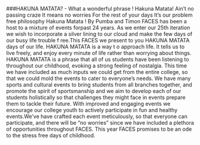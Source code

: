 ###HAKUNA MATATA? -
What a wonderful phrase !
Hakuna Matata! Ain’t no passing craze
It means no worries For the rest of your days It’s our problem free philosophy Hakuna Matata !
By Pumba and Timon FACES has been a host to a mixture of events forpast 24 years. As we enter our
25th iteration we wish to incorporate a silver lining to our cloud and make the few days of
our busy life trouble f ree.This FACES we present to you HAKUNA MATATA days of our life.
HAKUNA MATATA is a way t o approach life. It tells us to live freely, and enjoy every minute of
life rather than worrying about things. HAKUNA MATATA is a phrase that all of us students have
been listening to throughout our childhood, evoking a strong feeling of nostalgia. This time we
have included as much inputs we could get from the entire college, so that we could mold the events
to cater to everyone’s needs. We have many sports and cultural events to bring students from all
branches together, and promote the spirit of sportsmanship and we aim to develop each of our
students holistically so that challenges they might face in events prepare them to tackle their
future. With improved and engaging events we encourage our college youth to actively participate
in fun and healthy events.We’ve have crafted each event meticulously, so that everyone can
participate, and there will be “no worries” since we have included a plethora of opportunities
throughout FACES. This year FACES promises to be an ode to the stress free days of childhood.